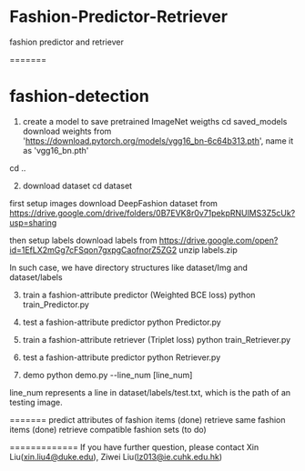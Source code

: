 # Fashion-Predictor-Retriever
fashion predictor and retriever

=======
# fashion-detection

1. create a model to save pretrained ImageNet weigths
cd saved_models
download weights from 'https://download.pytorch.org/models/vgg16_bn-6c64b313.pth',
name it as 'vgg16_bn.pth'

cd ..

2. download dataset
cd dataset

first setup images
download DeepFashion dataset from https://drive.google.com/drive/folders/0B7EVK8r0v71pekpRNUlMS3Z5cUk?usp=sharing

then setup labels
download labels from https://drive.google.com/open?id=1EfLX2mGg7cFSqon7gxpgCaofnorZ5ZG2
unzip labels.zip

In such case, we have directory structures like dataset/Img and dataset/labels

3. train a fashion-attribute predictor (Weighted BCE loss)
python train_Predictor.py

4. test a fashion-attribute predictor
python Predictor.py

5. train a fashion-attribute retriever (Triplet loss)
python train_Retriever.py

6. test a fashion-attribute predictor
python Retriever.py

5. demo
python demo.py --line_num [line_num]

line_num represents a line in dataset/labels/test.txt, which is the path of an testing image.


=======
predict attributes of fashion items (done)
retrieve same fashion items (done)
retrieve compatible fashion sets (to do)

=============
If you have further question, please contact Xin Liu(xin.liu4@duke.edu), Ziwei Liu(lz013@ie.cuhk.edu.hk)
